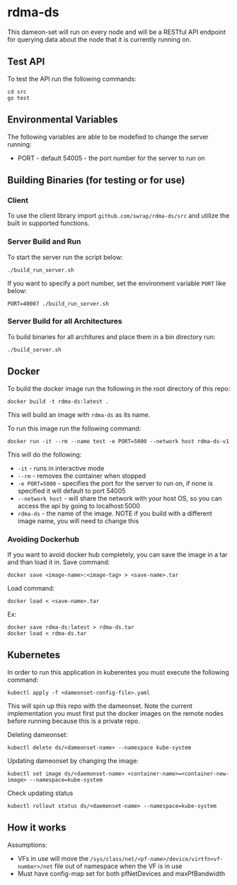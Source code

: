 # rdma-ds

This dameon-set will run on every node and will be a RESTful API endpoint for querying data about the node that it is currently running on.

## Test API
To test the API run the following commands:
```
cd src
go test
```

## Environmental Variables
The following variables are able to be modefied to change the server running:
  - PORT - default 54005 - the port number for the server to run on

## Building Binaries (for testing or for use)

### Client
To use the client library import `github.com/swrap/rdma-ds/src` and utilize the built in supported functions.

### Server Build and Run
To start the server run the script below:
```
./build_run_server.sh
```
If you want to specify a port number, set the environment variable `PORT` like below:
```
PORT=40007 ./build_run_server.sh
```

### Server Build for all Architectures
To build binaries for all architures and place them in a bin directory run:
```
./build_server.sh
```

## Docker
To build the docker image run the following in the root directory of this repo:
```
docker build -t rdma-ds:latest .
```
This will build an image with `rdma-ds` as its name.

To run this image run the following command:
```
docker run -it --rm --name test -e PORT=5000 --network host rdma-ds-v1
```
This will do the following:
  - `-it` - runs in interactive mode
  - `--rm` - removes the container when stopped
  - `-e PORT=5000` - specifies the port for the server to run on, if none is specified it will default to port 54005
  - `--network host` - will share the network with your host OS, so you can access the api by going to localhost:5000
  - `rdma-ds` - the name of the image. NOTE if you build with a different image name, you will need to change this

### Avoiding Dockerhub
If you want to avoid docker hub completely, you can save the image in a tar and than load it in.
Save command:
```
docker save <image-name>:<image-tag> > <save-name>.tar
```
Load command:
```
docker load < <save-name>.tar
```
Ex:
```
docker save rdma-ds:latest > rdma-ds.tar
docker load < rdma-ds.tar
```

## Kubernetes
In order to run this application in kuberentes you must execute the following command:
```
kubectl apply -f <dameonset-config-file>.yaml
```
This will spin up this repo with the dameonset. Note the current implementation you must first put the docker images on the remote nodes before running because this is a private repo.

Deleting dameonset:
```
kubectl delete ds/<dameonset-name> --namespace kube-system
```

Updating dameonset by changing the image:
```
kubectl set image ds/<daemonset-name> <container-name>=<container-new-image> --namespace=kube-system
```

Check updating status
```
kubectl rollout status ds/<daemonset-name> --namespace=kube-system
```

## How it works
Assumptions:
 - VFs in use will move the `/sys/class/net/<pf-name>/device/virtfn<vf-number>/net` file out of namespace when the VF is in use
 - Must have config-map set for both pfNetDevices and maxPfBandwidth